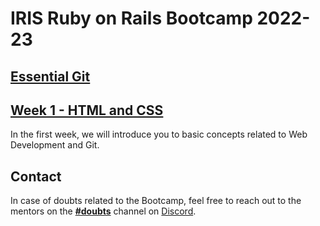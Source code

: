 # IRIS Ruby on Rails Bootcamp 2022-23

## [Essential Git](/essential_git.md)

## [Week 1 - HTML and CSS](/week_1)
In the first week, we will introduce you to basic concepts related to Web Development and Git.

## Contact
In case of doubts related to the Bootcamp, feel free to reach out to the mentors on the [**#doubts**](https://discord.com/channels/1052463702558908416/1052467811143913552) channel on [Discord](https://discord.gg/HQKpB6XH).

